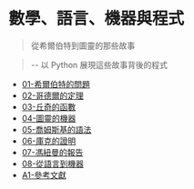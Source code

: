 # 數學、語言、機器與程式

> 從希爾伯特到圖靈的那些故事

> -- 以 Python 展現這些故事背後的程式

* [01-希爾伯特的問題](01-希爾伯特的問題)
* [02-哥德爾的定理](02-哥德爾的定理)
* [03-丘奇的函數](03-丘奇的函數)
* [04-圖靈的機器](04-圖靈的機器)
* [05-喬姆斯基的語法](05-喬姆斯基的語法)
* [06-庫克的證明](06-庫克的證明)
* [07-馮紐曼的報告](07-馮紐曼的報告)
* [08-從語言到機器](08-從語言到機器)
* [A1-參考文獻](A1-參考文獻)
